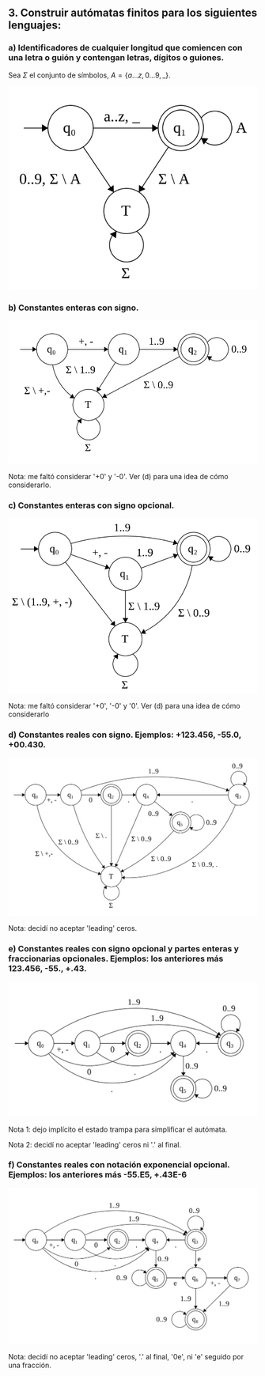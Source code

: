 ## 3. Construir autómatas finitos para los siguientes lenguajes:

### a) Identificadores de cualquier longitud que comiencen con una letra o guión y contengan letras, dígitos o guiones.

Sea $\Sigma$ el conjunto de símbolos, $A = \{a \dots z, 0 \dots 9, \_\}$.

<p align="center"><img src="./media/2.03.a.svg"></p>

### b) Constantes enteras con signo.

<p align="center"><img src="./media/2.03.b.svg"></p>

Nota: me faltó considerar '+0' y '-0'. Ver (d) para una idea de cómo considerarlo.

### c) Constantes enteras con signo opcional.

<p align="center"><img src="./media/2.03.c.svg"></p>

Nota: me faltó considerar '+0', '-0' y '0'. Ver (d) para una idea de cómo considerarlo

### d) Constantes reales con signo. Ejemplos: +123.456, -55.0, +00.430.

<p align="center"><img src="./media/2.03.d.svg"></p>

Nota: decidí no aceptar 'leading' ceros.

### e) Constantes reales con signo opcional y partes enteras y fraccionarias opcionales. Ejemplos: los anteriores más 123.456, -55., +.43.

<p align="center"><img src="./media/2.03.e.svg"></p>

Nota 1: dejo implícito el estado trampa para simplificar el autómata.

Nota 2: decidí no aceptar 'leading' ceros ni '.' al final.

### f) Constantes  reales  con  notación  exponencial  opcional.  Ejemplos:  los  anteriores  más -55.E5, +.43E-6

<p align="center"><img src="./media/2.03.f.svg"></p>

Nota: decidí no aceptar 'leading' ceros, '.' al final, '0e', ni 'e' seguido por una fracción.
